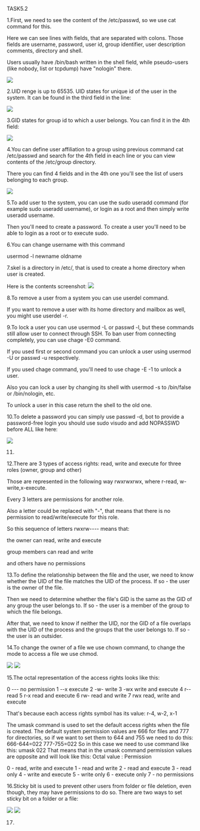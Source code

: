TASK5.2


1.First, we need to see the content of the /etc/passwd, so we use cat command for this.

Here we can see lines with fields, that are separated with colons. Those fields are username, password, user id, group identifier, user description comments, directory and shell.

Users usually have /bin/bash written in the shell field, while pseudo-users (like nobody, list or tcpdump) have "nologin" there.

<img src="screenshots/1.png">


2.UID renge is up to 65535. UID states for unique id of the user in the system. It can be found in the third field in the line:

<img src="screenshots/1_2.png">


3.GID states for group id to which a user belongs. You can find it in the 4th field:

<img src="screenshots/1_3.png">


4.You can define user affiliation to a group using previous command cat /etc/passwd and search for the 4th field in each line or you can view contents of the /etc/group directory. 

There you can find 4 fields and in the 4th one you'll see the list of users belonging to each group.

<img src="screenshots/2.png">


5.To add user to the system, you can use the sudo useradd command (for example sudo useradd username), or login as a root and then simply write useradd username. 

Then you'll need to create a password. To create a user you'll need to be able to login as a root or to execute sudo.


6.You can change username with this command 

usermod -l newname oldname


7.skel is a directory in /etc/, that is used to create a home directory when user is created.

Here is the contents screenshot:
<img src="screenshots/3.png">


8.To remove a user from a system you can use userdel command. 

If you want to remove a user with its home directory and mailbox as well, you might use userdel -r.


9.To lock a user you can use usermod -L or passwd -l, but these commands still allow user to connect through SSH. To ban user from connecting completely, you can use chage -E0 command.

If you used first or second command you can unlock a user using usermod -U or passwd -u respectively.

If you used chage command, you'll need to use chage -E -1 to unlock a user.

Also you can lock a user by changing its shell with usermod -s to /bin/false or /bin/nologin, etc.

To unlock a user in this case return the shell to the old one.


10.To delete a password you can simply use passwd -d, bot to provide a password-free login you should use sudo visudo and add NOPASSWD before ALL like here:

<img src="screenshots/4.png">


11.


12.There are 3 types of access rights: read, write and execute for three roles (owner, group and other)

Those are represented in the following way rwxrwxrwx, where r-read, w-write,x-execute.

Every 3 letters are permissions for another role.

Also a letter could be replaced with "-", that means that there is no permission to read/write/execute for this role.

So this sequence of letters rwxrw---- means that:

the owner can read, write and execute

group members can read and write 

and others have no permissions


13.To define the relationship between the file and the user, we need to know whether the UID of the file matches the UID of the process. If so - the user is the owner of the file.

Then we need to determine whether the file's GID is the same as the GID of any group the user belongs to. If so - the user is a member of the group to which the file belongs.

After that, we need to know if neither the UID, nor the GID of a file overlaps with the UID of the process and the groups that the user belongs to. If so - the user is an outsider.


14.To change the owner of a file we use chown command, to change the mode to access a file we use chmod.

<img src="screenshots/5.png">
<img src="screenshots/6.png">


15.The octal representation of the access rights looks like this:

0 --- no permission
1 --x execute
2 -w- write
3 -wx write and execute
4 r-- read
5 r-x read and execute
6 rw- read and write
7 rwx read, write and execute

That's because each access rights symbol has its value: r-4, w-2, x-1

The umask command is used to set the default access rights when the file is created. The default system permission values are 666 for files and 777 for directories, so if we want to set them to 644 and 755 we need to do this:
666-644=022
777-755=022
So in this case we need to use command like this: umask 022
That means that in the umask command permission values are opposite and will look like this:
Octal value : Permission

0 - read, write and execute
1 - read and write
2 - read and execute
3 - read only
4 - write and execute
5 - write only
6 - execute only
7 - no permissions


16.Sticky bit is used to prevent other users from folder or file deletion, even though, they may have permissions to do so. There are two ways to set sticky bit on a folder or a file:

<img src="screenshots/7.png">
<img src="screenshots/8.png">


17.
